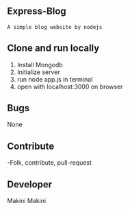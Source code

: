 ## Express-Blog
```
A simple blog website by nodejs
```
## Clone and run locally
1. Install Mongodb
2. Initialize server
3. run node app.js in terminal
4. open with localhost:3000 on browser

## Bugs
None

## Contribute
-Folk, contribute, pull-request
## Developer

Makini Makini
